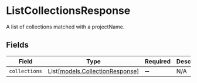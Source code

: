 # ListCollectionsResponse

A list of collections matched with a projectName.


## Fields

| Field                                                              | Type                                                               | Required                                                           | Description                                                        |
| ------------------------------------------------------------------ | ------------------------------------------------------------------ | ------------------------------------------------------------------ | ------------------------------------------------------------------ |
| `collections`                                                      | List[[models.CollectionResponse](../models/collectionresponse.md)] | :heavy_minus_sign:                                                 | N/A                                                                |